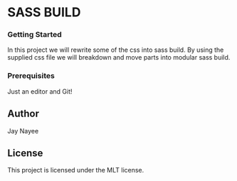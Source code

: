 # SASS BUILD

### Getting Started
In this project we will rewrite some of the css into sass build.
By using the supplied css file we will breakdown and move parts into modular sass build.

### Prerequisites
Just an editor and Git!

## Author 
Jay Nayee

## License
This project is licensed under the MLT license.
